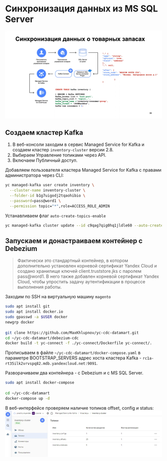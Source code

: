 # Синхронизация данных из MS SQL Server

![Схема синхронизации MS SQL Server](stg_sql_server_sync.png)

## Создаем кластер Kafka
1. В веб-консоли заходим в сервис Managed Service for Kafka и создаем кластер `inventory-cluster` версии 2.8.
2. Выбираем Управление топиками через API.
3. Включаем Публичный доступ.

Добавляем пользователя кластера Managed Service for Kafka с правами администратора через CLI:
```bash
yc managed-kafka user create inventory \
  --cluster-name inventory-cluster \
  --folder-id b1g7uigodj2tqaohibio \
  --password=pass@word1 \
  --permission topic="*",role=ACCESS_ROLE_ADMIN 
```

Устанавливаем флаг `auto-create-topics-enable`
```bash
yc managed-kafka cluster update --id c9qag7qig0hq1jldle60 --auto-create-topics-enable 
```

## Запускаем и донастраиваем контейнер с Debezium

> Фактически это стандартный контейнер, в котором дополнительно установлен корневой сертификат Yandex Cloud 
> и создано хранилище ключей client.truststore.jks с паролем pass@word1. 
> В него также добавлен корневой сертификат Yandex Cloud, 
> чтобы упростить задачу аутентификации в процессе выполнения работы.

Заходим по SSH на виртуальную машину `magento`
```bash
sudo apt install git 
sudo apt install docker.io 
sudo gpasswd -a $USER docker
newgrp docker

git clone https://github.com/MaxKhlupnov/yc-cdc-datamart.git
cd ~/yc-cdc-datamart/debezium-cdc
docker build -t yc-connect -f ./yc-connect/Dockerfile yc-connect/. 
```

Прописываем в файле `~/yc-cdc-datamart/docker-compose.yaml` в параметре 
BOOTSTRAP_SERVERS адрес хоста кластера Kafka - `rc1a-rt35ilk2vrvspq82.mdb.yandexcloud.net:9091`.

Разворачиваем два контейнера - с Debezium и с MS SQL Server.
```bash
sudo apt install docker-compose

cd ~/yc-cdc-datamart
docker-compose up -d
```

В веб-интерфейсе проверяем наличие топиков offset, config и status:
![kafka_topics.png](kafka_topics.png)